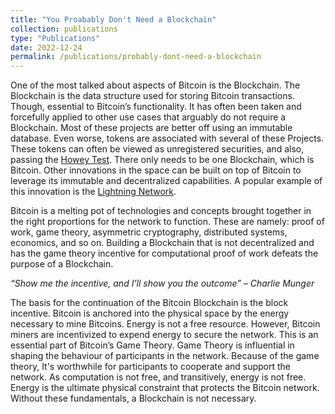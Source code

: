 ```yaml
---
title: "You Proabably Don't Need a Blockchain"
collection: publications
type: "Publications"
date: 2022-12-24
permalink: /publications/probably-dont-need-a-blockchain
---
```


One of the most talked about aspects of Bitcoin is the Blockchain. The Blockchain is the data structure used for storing Bitcoin transactions. Though, essential to Bitcoin’s functionality. It has often been taken and forcefully applied to other use cases that arguably do not require a Blockchain. Most of these projects are better off using an immutable database. Even worse, tokens are associated with several of these Projects. These tokens can often be viewed as unregistered securities, and also, passing the [Howey Test](https://www.sec.gov/corpfin/framework-investment-contract-analysis-digital-assets). There only needs to be one Blockchain, which is Bitcoin. Other innovations in the space can be built on top of Bitcoin to leverage its immutable and decentralized capabilities. A popular example of this innovation is the [Lightning Network](https://lightning.network/).

Bitcoin is a melting pot of technologies and concepts brought together in the right proportions for the network to function. These are namely: proof of work, game theory, asymmetric cryptography, distributed systems, economics, and so on. Building a Blockchain that is not decentralized and has the game theory incentive for computational proof of work defeats the purpose of a Blockchain.

*“Show me the incentive, and I’ll show you the outcome” – Charlie Munger*

The basis for the continuation of the Bitcoin Blockchain is the block incentive. Bitcoin is anchored into the physical space by the energy necessary to mine Bitcoins. Energy is not a free resource. However, Bitcoin miners are incentivized to expend energy to secure the network. This is an essential part of Bitcoin’s Game Theory. Game Theory is influential in shaping the behaviour of participants in the network. Because of the game theory, It's worthwhile for participants to cooperate and support the network. As computation is not free, and transitively, energy is not free. Energy is the ultimate physical constraint that protects the Bitcoin network. Without these fundamentals, a Blockchain is not necessary.
